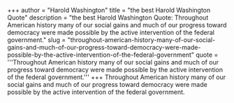 +++
author = "Harold Washington"
title = "the best Harold Washington Quote"
description = "the best Harold Washington Quote: Throughout American history many of our social gains and much of our progress toward democracy were made possible by the active intervention of the federal government."
slug = "throughout-american-history-many-of-our-social-gains-and-much-of-our-progress-toward-democracy-were-made-possible-by-the-active-intervention-of-the-federal-government"
quote = '''Throughout American history many of our social gains and much of our progress toward democracy were made possible by the active intervention of the federal government.'''
+++
Throughout American history many of our social gains and much of our progress toward democracy were made possible by the active intervention of the federal government.
